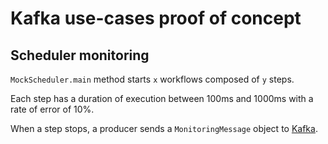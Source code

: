 # Kafka use-cases proof of concept

## Scheduler monitoring

`MockScheduler.main` method starts `x` workflows composed of `y` steps.

Each step has a duration of execution between 100ms and 1000ms with a rate of error of 10%.

When a step stops, a producer sends a `MonitoringMessage` object to [Kafka](https://kafka.apache.org).
